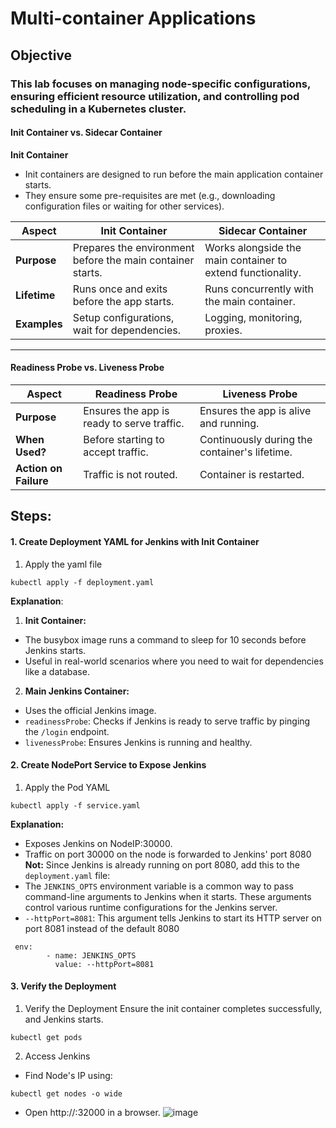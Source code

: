 #  Multi-container Applications 

## **Objective**

### This lab focuses on managing node-specific configurations, ensuring efficient resource utilization, and controlling pod scheduling in a Kubernetes cluster.

#### Init Container vs. Sidecar Container
**Init Container**
- Init containers are designed to run before the main application container starts.
- They ensure some pre-requisites are met (e.g., downloading configuration files or waiting for other services).

| **Aspect**       | **Init Container**                                         | **Sidecar Container**                                   |
|-------------------|-----------------------------------------------------------|--------------------------------------------------------|
| **Purpose**       | Prepares the environment before the main container starts.| Works alongside the main container to extend functionality. |
| **Lifetime**      | Runs once and exits before the app starts.                | Runs concurrently with the main container.            |
| **Examples**      | Setup configurations, wait for dependencies.              | Logging, monitoring, proxies.                         |

---

#### Readiness Probe vs. Liveness Probe

| **Aspect**       | **Readiness Probe**                  | **Liveness Probe**                |
|-------------------|--------------------------------------|------------------------------------|
| **Purpose**       | Ensures the app is ready to serve traffic. | Ensures the app is alive and running. |
| **When Used?**    | Before starting to accept traffic.   | Continuously during the container's lifetime. |
| **Action on Failure** | Traffic is not routed.               | Container is restarted.            |

## **Steps:**

#### 1. Create Deployment YAML for Jenkins with Init Container
1. Apply the yaml file 
```
kubectl apply -f deployment.yaml
```
**Explanation**:
1. **Init Container:**
- The busybox image runs a command to sleep for 10 seconds before Jenkins starts.
- Useful in real-world scenarios where you need to wait for dependencies like a database.

2. **Main Jenkins Container:**
- Uses the official Jenkins image.
- `readinessProbe`: Checks if Jenkins is ready to serve traffic by pinging the `/login` endpoint.
- `livenessProbe`: Ensures Jenkins is running and healthy.

#### 2. Create NodePort Service to Expose Jenkins
1. Apply the Pod YAML
```
kubectl apply -f service.yaml
```
**Explanation:**
- Exposes Jenkins on NodeIP:30000.
- Traffic on port 30000 on the node is forwarded to Jenkins' port 8080
**Not:**
Since Jenkins is already running on port 8080, add this to the `deployment.yaml` file:
- The `JENKINS_OPTS` environment variable is a common way to pass command-line arguments to Jenkins when it starts. These arguments control various runtime configurations for the Jenkins server.
- `--httpPort=8081`: This argument tells Jenkins to start its HTTP server on port 8081 instead of the default 8080
```
 env:
        - name: JENKINS_OPTS
          value: --httpPort=8081 
```
#### 3. Verify the Deployment
1. Verify the Deployment
Ensure the init container completes successfully, and Jenkins starts.
```
kubectl get pods
```
2. Access Jenkins
- Find Node's IP using:
```
kubectl get nodes -o wide
```
- Open http://<Node-IP>:32000 in a browser.
![image](https://github.com/user-attachments/assets/c15d5268-2685-4dec-a065-739a85ee8a17)
